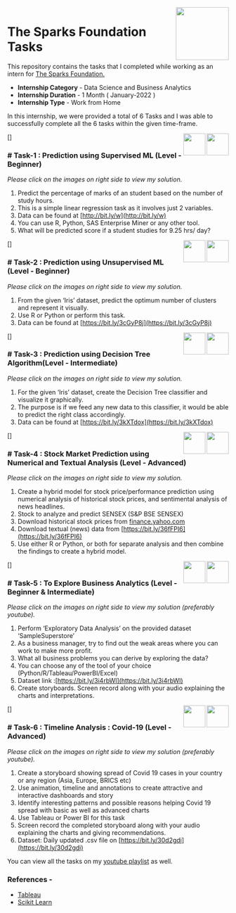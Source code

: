 <img align = right height = 120 width = 120 src = https://www.thesparksfoundationsingapore.org/images/logo_small.png>

#  The Sparks Foundation Tasks


This repository contains the tasks that I completed while working as an intern for [The Sparks Foundation.](https://www.thesparksfoundationsingapore.org/)
- **Internship Category** - Data Science and Business Analytics
- **Internship Duration** - 1 Month ( January-2022 )
- **Internship Type** - Work from Home

In this internship, we were provided a total of 6 Tasks and I was able to successfully complete all the 6 tasks within the given time-frame.

[<img align = right height = 50 width = 50 src = https://cdn4.iconfinder.com/data/icons/social-media-and-logos-11/32/Logo_Youtube-512.png>](https://youtu.be/ePDA-9p19fw)
[<img align = right height = 50 width = 50 src = https://cdn4.iconfinder.com/data/icons/project-management-4-2/65/161-512.png>]


### # Task-1 : Prediction using Supervised ML (Level - Beginner)
_Please click on the images on right side to view my solution._

1. Predict the percentage of marks of an student based on the number of study hours.
1. This is a simple linear regression task as it involves just 2 variables.
1. Data can be found at [http://bit.ly/w](http://bit.ly/w)
1. You can use R, Python, SAS Enterprise Miner or any other tool.
1. What will be predicted score if a student studies for 9.25 hrs/ day?

[<img align = right height = 50 width = 50 src = https://cdn4.iconfinder.com/data/icons/social-media-and-logos-11/32/Logo_Youtube-512.png>](https://youtu.be/Uv-d6PRphp4)
[<img align = right height = 50 width = 50 src = https://cdn4.iconfinder.com/data/icons/project-management-4-2/65/161-512.png>]

### # Task-2 : Prediction using Unsupervised ML (Level - Beginner)
_Please click on the images on right side to view my solution._

1. From the given ‘Iris’ dataset, predict the optimum number of clusters and represent it visually.
1. Use R or Python or perform this task.
1. Data can be found at [https://bit.ly/3cGyP8j](https://bit.ly/3cGyP8j)

[<img align = right height = 50 width = 50 src = https://cdn4.iconfinder.com/data/icons/social-media-and-logos-11/32/Logo_Youtube-512.png>](https://youtu.be/VlBGJgLoGIc)
[<img align = right height = 50 width = 50 src = https://cdn4.iconfinder.com/data/icons/project-management-4-2/65/161-512.png>]

### # Task-3 : Prediction using Decision Tree Algorithm(Level - Intermediate)
_Please click on the images on right side to view my solution._

1. For the given ‘Iris’ dataset, create the Decision Tree classifier and visualize it graphically.
1. The purpose is if we feed any new data to this classifier, it would be able to predict the right class accordingly.
1. Data can be found at [https://bit.ly/3kXTdox](https://bit.ly/3kXTdox)

[<img align = right height = 50 width = 50 src = https://cdn4.iconfinder.com/data/icons/social-media-and-logos-11/32/Logo_Youtube-512.png>](https://youtu.be/sL00unmrVKU)
[<img align = right height = 50 width = 50 src = https://cdn4.iconfinder.com/data/icons/project-management-4-2/65/161-512.png>]

### # Task-4 : Stock Market Prediction using Numerical and Textual Analysis (Level - Advanced)
_Please click on the images on right side to view my solution._



1. Create a hybrid model for stock price/performance prediction using numerical analysis of historical stock prices, and sentimental analysis of news headlines.
1. Stock to analyze and predict SENSEX (S&P BSE SENSEX)
1. Download historical stock prices from [finance.yahoo.com](https://finance.yahoo.com/?guccounter=1)
1. Download textual (news) data from [https://bit.ly/36fFPI6](https://bit.ly/36fFPI6)
1. Use either R or Python, or both for separate analysis and then combine the findings to create a hybrid model.

[<img align = right height = 50 width = 50 src = https://cdn4.iconfinder.com/data/icons/social-media-and-logos-11/32/Logo_Youtube-512.png>](https://youtu.be/N4AFlnEoigk)
[<img align = right height = 50 width = 50 src = https://cdn4.iconfinder.com/data/icons/project-management-4-2/65/161-512.png>]

### # Task-5 : To Explore Business Analytics (Level - Beginner & Intermediate)
_Please click on the images on right side to view my solution (preferably youtube)._

1. Perform ‘Exploratory Data Analysis’ on the provided dataset ‘SampleSuperstore’
1. As a business manager, try to find out the weak areas where you can work to make more profit.
1. What all business problems you can derive by exploring the data?
1. You can choose any of the tool of your choice (Python/R/Tableau/PowerBI/Excel)
1. Dataset link :[https://bit.ly/3i4rbWl](https://bit.ly/3i4rbWl)
1. Create storyboards. Screen record along with your audio explaining the charts and interpretations.

[<img align = right height = 50 width = 50 src = https://cdn4.iconfinder.com/data/icons/social-media-and-logos-11/32/Logo_Youtube-512.png>](https://youtu.be/PLASL3p3i3Y)
[<img align = right height = 50 width = 50 src = https://cdn4.iconfinder.com/data/icons/project-management-4-2/65/161-512.png>]
### # Task-6 : Timeline Analysis : Covid-19 (Level - Advanced)
_Please click on the images on right side to view my solution (preferably youtube)._

1. Create a storyboard showing spread of Covid 19 cases in your country or any region (Asia, Europe, BRICS etc)
1. Use animation, timeline and annotations to create attractive and interactive dashboards and story
1. Identify interesting patterns and possible reasons helping Covid 19 spread with basic as well as advanced charts
1. Use Tableau or Power BI for this task
1. Screen record the completed storyboard along with your audio explaining the charts and giving recommendations.
1. Dataset: Daily updated .csv file on [https://bit.ly/30d2gdi](https://bit.ly/30d2gdi)

You can view all the tasks on my [youtube playlist](https://www.youtube.com/playlist?list=PLWA7Ml8Rq3KfV6QSeO_Hr9t0xbfc-Xdg2) as well.

 ### References -
 - [Tableau](https://help.tableau.com/v2018.3/offline/en-us/tableau_desktop.pdf) 
 - [Scikit Learn](https://scikit-learn.org/stable/)
 







